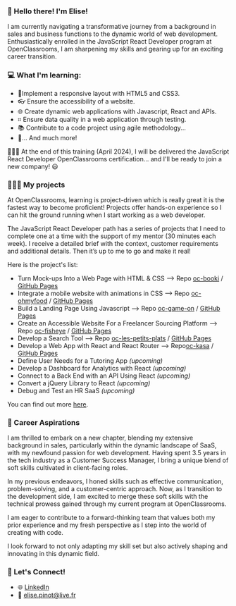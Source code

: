 ### 👋 Hello there! I'm Elise!

I am currently navigating a transformative journey from a background in sales and business functions to the dynamic world of web development. 
Enthusiastically enrolled in the JavaScript React Developer program at OpenClassrooms, I am sharpening my skills and gearing up for an exciting career transition.

### 💻 What I'm learning:

- 📱Implement a responsive layout with HTML5 and CSS3.
- 👓 Ensure the accessibility of a website.
- 🌐 Create dynamic web applications with Javascript, React and APIs.
- ⌗ Ensure data quality in a web application through testing.
- 📚 Contribute to a code project using agile methodology...
- 🚀... And much more!

👩🏻‍🎓 At the end of this training (April 2024), I will be delivered the JavaScript React Developer OpenClassrooms certification... and I'll be ready to join a new company! 😃

### 👩🏻‍💻 My projects

At OpenClassrooms, learning is project-driven which is really great it is the fastest way to become proficient!
Projects offer hands-on experience so I can hit the ground running when I start working as a web developer.

The JavaScript React Developer path has a series of projects that I need to complete one at a time with the support of my mentor (30 minutes each week). 
I receive a detailed brief with the context, customer requirements and additional details. 
Then it’s up to me to go and make it real!

Here is the project's list:
- Turn Mock-ups Into a Web Page with HTML & CSS --> Repo [oc-booki](https://github.com/elisepinot/oc-booki) / [GitHub Pages](https://elisepinot.github.io/oc-booki/)
- Integrate a mobile website with animations in CSS --> Repo [oc-ohmyfood](https://github.com/elisepinot/oc-ohmyfood) / [GitHub Pages](https://elisepinot.github.io/oc-ohmyfood/)
- Build a Landing Page Using Javascript --> Repo [oc-game-on](https://github.com/elisepinot/oc-game-on) / [GitHub Pages](https://elisepinot.github.io/oc-game-on/)
- Create an Accessible Website For a Freelancer Sourcing Platform --> Repo [oc-fisheye](https://github.com/elisepinot/oc-fisheye) / [GitHub Pages](https://elisepinot.github.io/oc-fisheye/)
- Develop a Search Tool --> Repo [oc-les-petits-plats](https://github.com/elisepinot/oc-les-petits-plats) / [GitHub Pages](https://elisepinot.github.io/oc-les-petits-plats/)
- Develop a Web App with React and React Router --> Repo[oc-kasa](https://github.com/elisepinot/oc-kasa) / [GitHub Pages](https://elisepinot.github.io/oc-kasa/)
- Define User Needs for a Tutoring App _(upcoming)_
- Develop a Dashboard for Analytics with React _(upcoming)_
- Connect to a Back End with an API Using React _(upcoming)_
- Convert a jQuery Library to React _(upcoming)_
- Debug and Test an HR SaaS _(upcoming)_

You can find out more [here](https://static.oc-static.com/syllabus/878-javascript-react-developer-en-en-standard.pdf).

### 🎯 Career Aspirations

I am thrilled to embark on a new chapter, blending my extensive background in sales, particularly within the dynamic landscape of SaaS, with my newfound passion for web development. Having spent 3.5 years in the tech industry as a Customer Success Manager, I bring a unique blend of soft skills cultivated in client-facing roles.

In my previous endeavors, I honed skills such as effective communication, problem-solving, and a customer-centric approach. Now, as I transition to the development side, I am excited to merge these soft skills with the technical prowess gained through my current program at OpenClassrooms.

I am eager to contribute to a forward-thinking team that values both my prior experience and my fresh perspective as I step into the world of creating with code. 

I look forward to not only adapting my skill set but also actively shaping and innovating in this dynamic field.

### 🚀 Let's Connect!

- 🌐 [LinkedIn](https://www.linkedin.com/in/elisepinot/)
- 📧 elise.pinot@live.fr

<!--
**elisepinot/elisepinot** is a ✨ _special_ ✨ repository because its `README.md` (this file) appears on your GitHub profile.

Here are some ideas to get you started:

- 🔭 I’m currently working on ...
- 🌱 I’m currently learning ...
- 👯 I’m looking to collaborate on ...
- 🤔 I’m looking for help with ...
- 💬 Ask me about ...
- 📫 How to reach me: ...
- 😄 Pronouns: ...
- ⚡ Fun fact: ...
-->
